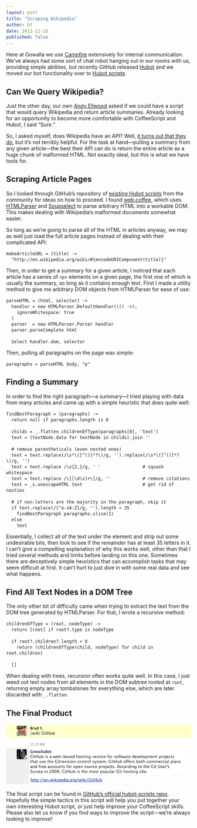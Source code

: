 ```yaml
---
layout: post
title: "Scraping Wikipedia"
author: bf
date: 2011-11-16
published: false
---
```


Here at Gowalla we use [Campfire](http://campfirenow.com/) extensively for
internal communication. We’ve always had some sort of chat robot hanging out
in our rooms with us, providing simple abilities, but recently GitHub released
[Hubot](http://hubot.github.com/) and we moved our bot functionality over to
[Hubot scripts](https://github.com/github/hubot-scripts).

## Can We Query Wikipedia?

Just the other day, our own [Andy Ellwood](http://www.andyellwood.com/) asked
if we could have a script that would query Wikipedia and return article
summaries. Already looking for an opportunity to become more comfortable with
CoffeeScript and Hubot, I said “Sure.”

So, I asked myself, does Wikipedia have an API? Well,
[it turns out that they do](http://www.mediawiki.org/wiki/API:Query), but
it’s not terribly helpful. For the task at hand&mdash;pulling a summary from
any given article&mdash;the best their API can do is return the entire article
as a huge chunk of malformed HTML. Not exactly ideal, but this is what we have
tools for.

## Scraping Article Pages

So I looked through GitHub’s repository of [existing Hubot scripts][1] from
the community for ideas on how to proceed. I found [web.coffee][2], which uses
[HTMLParser][3] and [Soupselect][4] to parse arbitrary HTML into a workable
DOM. This makes dealing with Wikipedia’s malformed documents somewhat easier.

 [1]: https://github.com/github/hubot-scripts
 [2]: https://github.com/github/hubot-scripts/blob/master/src/scripts/web.coffee
 [3]: https://github.com/tautologistics/node-htmlparser
 [4]: https://github.com/harryf/node-soupselect

So long as we’re going to parse all of the HTML in articles anyway, we may as
well just load the full article pages instead of dealing with their complicated
API:

    makeArticleURL = (title) ->
      "http://en.wikipedia.org/wiki/#{encodeURIComponent(title)}"

Then, in order to get a summary for a given article, I noticed that each article
has a series of `<p>` elements on a given page, the first one of which is
usually the summary, so long as it contains enough text. First I made a utility
method to give me arbitrary DOM objects from HTMLParser for ease of use:

    parseHTML = (html, selector) ->
      handler = new HTMLParser.DefaultHandler((() ->),
        ignoreWhitespace: true
      )
      parser  = new HTMLParser.Parser handler
      parser.parseComplete html

      Select handler.dom, selector

Then, pulling all paragraphs on the page was simple:

    paragraphs = parseHTML body, "p"

## Finding a Summary

In order to find the right paragraph&mdash;a summary&mdash;I tried playing
with data from many articles and came up with a simple heuristic that does
quite well:

    findBestParagraph = (paragraphs) ->
      return null if paragraphs.length is 0

      childs = _.flatten childrenOfType(paragraphs[0], 'text')
      text = (textNode.data for textNode in childs).join ''

      # remove parentheticals (even nested ones)
      text = text.replace(/\s*\([^()]*?\)/g, '').replace(/\s*\([^()]*?\)/g, '')
      text = text.replace /\s{2,}/g, ' '                # squash whitespace
      text = text.replace /\[[\d\s]+\]/g, ''            # remove citations
      text = _s.unescapeHTML text                       # get rid of nasties

      # if non-letters are the majority in the paragraph, skip it
      if text.replace(/[^a-zA-Z]/g, '').length < 35
        findBestParagraph paragraphs.slice(1)
      else
        text

Essentially, I collect all of the text under the element and strip out some
undesirable bits, then look to see if the remainder has at least 35 letters
in it. I can’t give a compelling explanation of why this works well, other
than that I tried several methods and limits before landing on this one.
Sometimes there are deceptively simple heuristics that can accomplish tasks
that may seem difficult at first. It can’t hurt to just dive in with some real
data and see what happens.

## Find All Text Nodes in a DOM Tree

The only other bit of difficulty came when trying to extract the text from
the DOM tree generated by HTMLParser. For that, I wrote a recursive method:

    childrenOfType = (root, nodeType) ->
      return [root] if root?.type is nodeType

      if root?.children?.length > 0
        return (childrenOfType(child, nodeType) for child in root.children)

      []

When dealing with trees, recursion often works quite well. In this case, I
just weed out text nodes from all elements in the DOM subtree rooted at `root`,
returning empty array tombstones for everything else, which are later discarded
with `_.flatten`.

## The Final Product

![The script in action](/images/wikibot.png)

The final script can be found in [GitHub’s official hubot-scripts repo][fs].
Hopefully the simple tactics in this script will help you put together your
own interesting Hubot script, or just help improve your CoffeeScript skills.
Please also let us know if you find ways to improve the script&mdash;we’re
always looking to improve!

 [fs]: https://github.com/github/hubot-scripts/blob/dc8c0f1c5a5c94e26513deeeeea29f9e646445e4/src/scripts/wikipedia.coffee
